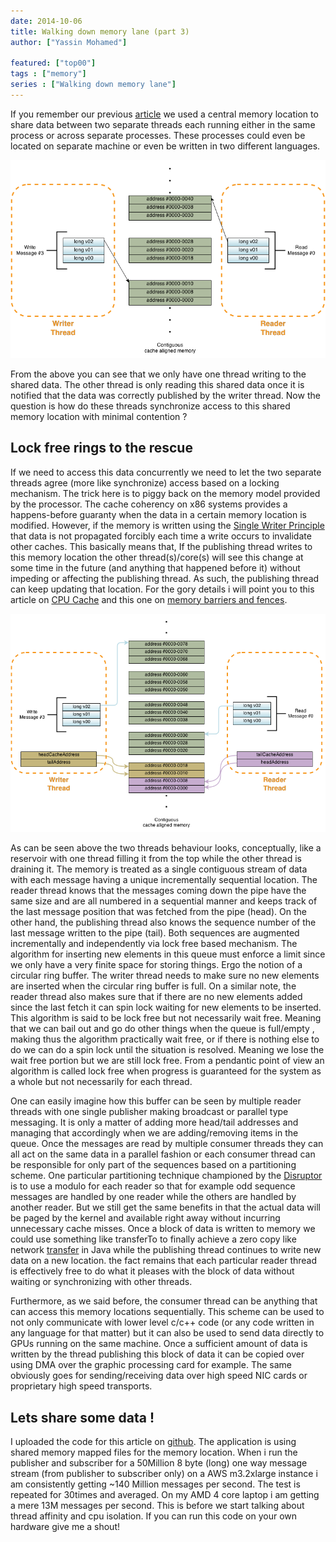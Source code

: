 ```yaml
---
date: 2014-10-06
title: Walking down memory lane (part 3)
author: ["Yassin Mohamed"]

featured: ["top00"]
tags : ["memory"]
series : ["Walking down memory lane"]
---
```


If you remember our previous [article](/2014/walking-down-memory-lane-02) we used a central memory location to share data between two separate threads each running either in the same process or across separate processes. These processes could even be located on separate machine or even be written in two different languages.

![Fig1](/images/walking-down-memory-lane-03-000.png )

From the above you can see that we only have one thread writing to the shared data. The other thread is only reading this shared data once it is notified that the data was correctly published by the writer thread. Now the question is how do these threads synchronize access to this shared memory location with minimal contention ?

## Lock free rings to the rescue

If we need to access this data concurrently we need to let the two separate threads agree (more like synchronize) access based on a locking mechanism. The trick here is to piggy back on the memory model provided by the processor. The cache coherency on x86 systems provides a happens-before guaranty when the data in a certain memory location is modified. However, if the memory is written using the [Single Writer Principle](https://mechanical-sympathy.blogspot.ca/2011/09/single-writer-principle.html) that data is not propagated forcibly each time a write occurs to invalidate other caches. This basically means that, If the publishing thread writes to this memory location the other thread(s)/core(s) will see this change at some time in the future (and anything that happened before it) without impeding or affecting the publishing thread. As such, the publishing thread can keep updating that location. For the gory details i will point you to this article on [CPU Cache](https://mechanical-sympathy.blogspot.ca/2013/02/cpu-cache-flushing-fallacy.html) and this one on [memory barriers and fences](https://mechanical-sympathy.blogspot.ca/2011/07/memory-barriersfences.html).

![Fig2](/images/walking-down-memory-lane-03-001.png )

As can be seen above the two threads behaviour looks, conceptually, like a reservoir with one thread filling it from the top while the other thread is draining it. The memory is treated as a single contiguous stream of data with each message having a unique incrementally sequential location. The reader thread knows that the messages coming down the pipe have the same size and are all numbered in a sequential manner and keeps track of the last message position that was fetched from the pipe (head). On the other hand, the publishing thread also knows the sequence number of the last message written to the pipe (tail). Both sequences are augmented incrementally and independently via lock free based mechanism. The algorithm for inserting new elements in this queue must enforce a limit since we only have a very finite space for storing things. Ergo the notion of a circular ring buffer. The writer thread needs to make sure no new elements are inserted when the circular ring buffer is full. On a similar note, the reader thread also makes sure that if there are no new elements added since the last fetch it can spin lock waiting for new elements to be inserted. This algorithm is said to be lock free but not necessarily wait free. Meaning that we can bail out and go do other things when the queue is full/empty , making thus the algorithm practically wait free, or if there is nothing else to do we can do a spin lock until the situation is resolved. Meaning we lose the wait free portion but we are still lock free. From a pendantic point of view an algorithm is called lock free when progress is guaranteed for the system as a whole but not necessarily for each thread.

One can easily imagine how this buffer can be seen by multiple reader threads with one single publisher making broadcast or parallel type messaging. It is only a matter of adding more head/tail addresses and managing that accordingly when we are adding/removing items in the queue. Once the messages are read by multiple consumer threads they can all act on the same data in a parallel fashion or each consumer thread can be responsible for only part of the sequences based on a partitioning scheme. One particular partitioning technique championed by the [Disruptor](http://lmax-exchange.github.io/disruptor/) is to use a modulo for each reader so that for example odd sequence messages are handled by one reader while the others are handled by another reader. But we still get the same benefits in that the actual data will be paged by the kernel and available right away without incurring unnecessary cache misses. Once a block of data is written to memory we could use something like transferTo to finally achieve a zero copy like network [transfer](https://www.ibm.com/developerworks/linux/library/j-zerocopy/) in Java while the publishing thread continues to write new data on a new location. the fact remains that each particular reader thread is effectively free to do what it pleases with the block of data without waiting or synchronizing with other threads.

Furthermore, as we said before, the consumer thread can be anything that can access this memory locations sequentially. This scheme can be used to not only communicate with lower level c/c++ code (or any code written in any language for that matter) but it can also be used to send data directly to GPUs running on the same machine. Once a sufficient amount of data is written by the thread publishing this block of data it can be copied over using DMA over the graphic processing card for example. The same obviously goes for sending/receiving data over high speed NIC cards or proprietary high speed transports.

## Lets share some data !

I uploaded the code for this article on [github](https://github.com/yassinm/blog.mlane.000). The application is using shared memory mapped files for the memory location. When i run the publisher and subscriber for a 50Million 8 byte (long) one way message stream (from publisher to subscriber only) on a AWS m3.2xlarge instance i am consistently getting ~140 Million messages per second. The test is repeated for 30times and averaged. On my AMD 4 core laptop i am getting a mere 13M messages per second. This is before we start talking about thread affinity and cpu isolation. If you can run this code on your own hardware give me a shout!